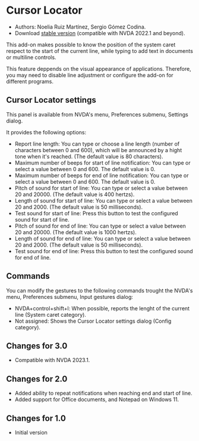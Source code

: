 # Cursor Locator #
* Authors: Noelia Ruiz Martínez, Sergio Gómez Codina.
* Download [stable version][1] (compatible with NVDA 2022.1 and beyond).

This add-on makes possible to know the position of the system caret respect to the start of the current line, while typing to add text in documents or multiline controls.

This feature deppends on the visual appearance of applications. Therefore, you may need to disable line adjustment or configure the add-on for different programs.

## Cursor Locator settings ##

This panel is available from NVDA's menu, Preferences submenu, Settings dialog.

It provides the following options:

* Report line length: You can type or choose a line length (number of characters between 0 and 600), which will be announced by a hight tone when it's reached. (The default value is 80 characters).
* Maximum number of beeps for start of line notification: You can type or select a value between 0 and 600. The default value is 0.
* Maximum number of beeps for end of line notification: You can type or select a value between 0 and 600. The default value is 0.
* Pitch of sound for start of line: You can type or select a value between 20 and 20000. (The default value is 400 hertzs).
* Length of sound for start of line: You can type or select a value between 20 and 2000. (The default value is 50 milliseconds).
* Test sound for start of line: Press this button to test the configured sound for start of line.
* Pitch of sound for end of line: You can type or select a value between 20 and 20000. (The default value is 1000 hertzs).
* Length of sound for end of line: You can type or select a value between 20 and 2000. (The default value is 50 milliseconds).
* Test sound for end of line: Press this button to test the configured sound for end of line.

## Commands ##

You can modify the gestures to the following commands trought the NVDA's menu, Preferences submenu, Input gestures dialog:

* NVDA+control+shift+l: When possible, reports the lenght of the current line (System caret category).
* Not assigned: Shows the Cursor Locator settings dialog (Config category).

## Changes for 3.0 ##
* Compatible with NVDA 2023.1.

## Changes for 2.0 ##
* Added ability to repeat notifications when reaching end and start of line.
* Added support for Office documents, and Notepad on Windows 11.

## Changes for 1.0 ##
* Initial version

[1]: https://addons.nvda-project.org/files/get.php?file=cursorLocator
